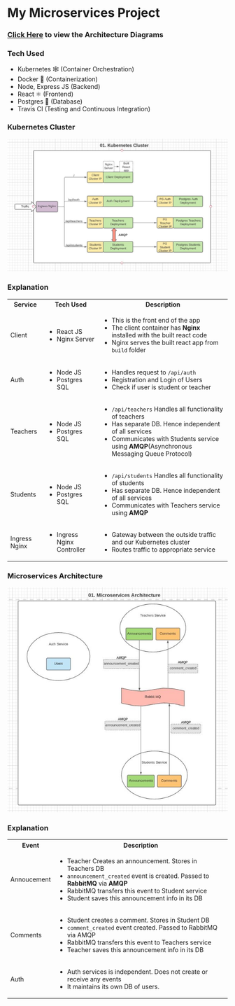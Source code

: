 # My Microservices Project

### [Click Here](https://lucid.app/lucidchart/invitations/accept/inv_f0ee79fc-296e-4ed6-b33d-ff46a0e353ad) to view the Architecture Diagrams

### Tech Used

- Kubernetes 🕸 (Container Orchestration)
- Docker 🐳 (Containerization)
- Node, Express JS (Backend)
- React ⚛ (Frontend)
- Postgres 🐘 (Database)
- Travis CI (Testing and Continuous Integration)

### Kubernetes Cluster
<img src="screenshots/classroom-k8s-arch.JPG" />

### Explanation
<table>
    <tbody>
    <tr>
      <th>Service</th>
      <th>Tech Used</th>
      <th>Description</th>
    </tr>
    <tr>
      <td>Client</td>
      <td>
        <ul>
          <li>React JS</li>
          <li>Nginx Server</li>
        </ul>
      </td>
      <td>
        <ul>
          <li>This is the front end of the app</li>
          <li>The client container has <strong>Nginx</strong> installed with the built react code</li>
          <li>Nginx serves the built react app from <code>build</code> folder</li>
        </ul>
      </td>
    </tr>
    <tr>
      <td>Auth</td>
      <td>
        <ul>
          <li>Node JS</li>
          <li>Postgres SQL</li>
        </ul>
      </td>
      <td>
        <ul>
          <li>Handles request to <code>/api/auth</code></li>
          <li>Registration and Login of Users</li>
          <li>Check if user is student or teacher</li>
        </ul>
      </td>
    </tr>
    <tr>
      <td>Teachers</td>
      <td>
        <ul>
          <li>Node JS</li>
          <li>Postgres SQL</li>
        </ul>
      </td>
      <td>
        <ul>
          <li><code>/api/teachers</code> Handles all functionality of teachers</li>
          <li>Has separate DB. Hence independent of all services</li>
          <li>Communicates with Students service using <strong>AMQP</strong>(Asynchronous Messaging Queue Protocol)</li>
        </ul>
      </td>
    </tr>
    <tr>
      <td>Students</td>
      <td>
        <ul>
          <li>Node JS</li>
          <li>Postgres SQL</li>
        </ul>
      </td>
      <td>
        <ul>
          <li><code>/api/students</code> Handles all functionality of students</li>
          <li>Has separate DB. Hence independent of all services</li>
          <li>Communicates with Teachers service using <strong>AMQP</strong></li>
        </ul>
      </td>
    </tr>
    <tr>
      <td>Ingress Nginx</td>
      <td>
        <ul>
          <li>Ingress Nginx Controller</li>
        </ul>
      </td>
      <td>
        <ul>
          <li>Gateway between the outside traffic and our Kubernetes cluster</li>
          <li>Routes traffic to appropriate service</li>
        </ul>
      </td>
    </tr>
  </tbody>
</table>

### Microservices Architecture
<img src="screenshots/classroom-k8s-microservice.JPG" />

### Explanation
<table>
  <tbody>
    <tr>
      <th>Event</th>
      <th>Description</th>
    </tr>
    <tr>
      <td>Annoucement</td>
      <td>
        <ul>
          <li>Teacher Creates an announcement. Stores in Teachers DB</li>
          <li><code>announcement_created</code> event is created. Passed to <strong>RabbitMQ</strong> via <strong>AMQP</strong></li>
          <li>RabbitMQ transfers this event to Student service</li>
          <li>Student saves this announcement info in its DB</li>
        </ul>
      </td>
    </tr>
    <tr>
      <td>Comments</td>
      <td>
        <ul>
          <li>Student creates a comment. Stores in Student DB</li>
          <li><code>comment_created</code> event created. Passed to RabbitMQ via AMQP</li>
          <li>RabbitMQ transfers this event to Teachers service</li>
          <li>Teacher saves this announcement info in its DB</li>
        </ul>
      </td>
    </tr>
    <tr>
      <td>Auth</td>
      <td>
        <ul>
          <li>Auth services is independent. Does not create or receive any events</li>
          <li>It maintains its own DB of users.</li>
        </ul>
      </td>
    </tr>
  </tbody>
</table>